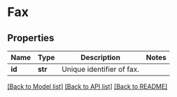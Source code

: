 # Fax

## Properties
Name | Type | Description | Notes
------------ | ------------- | ------------- | -------------
**id** | **str** | Unique identifier of fax. | 

[[Back to Model list]](../README.md#documentation-for-models) [[Back to API list]](../README.md#documentation-for-api-endpoints) [[Back to README]](../README.md)


